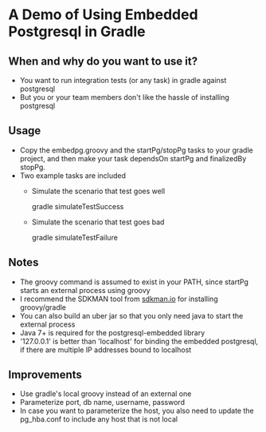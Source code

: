 # A Demo of Using Embedded Postgresql in Gradle

## When and why do you want to use it?

- You want to run integration tests (or any task) in gradle against postgresql
- But you or your team members don't like the hassle of installing postgresql

## Usage

- Copy the embedpg.groovy and the startPg/stopPg tasks to your gradle project, and then make your task dependsOn startPg and finalizedBy stopPg.
- Two example tasks are included
    - Simulate the scenario that test goes well

        gradle simulateTestSuccess

    - Simulate the scenario that test goes bad 

        gradle simulateTestFailure

## Notes

- The groovy command is assumed to exist in your PATH, since startPg starts an external process using groovy
- I recommend the SDKMAN tool from [sdkman.io](http://sdkman.io) for installing groovy/gradle 
- You can also build an uber jar so that you only need java to start the external process
- Java 7+ is required for the postgresql-embedded library
- '127.0.0.1' is better than 'localhost' for binding the embedded postgresql, if there are multiple IP addresses bound to localhost

## Improvements

- Use gradle's local groovy instead of an external one
- Parameterize port, db name, username, password
- In case you want to parameterize the host, you also need to update the pg_hba.conf to include any host that is not local

